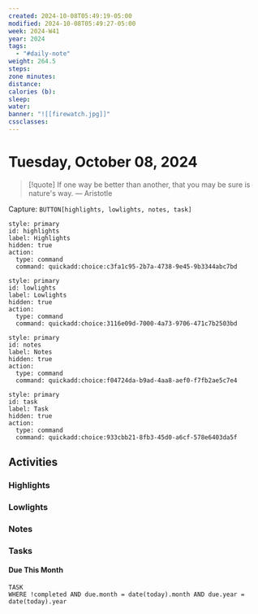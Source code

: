 ```yaml
---
created: 2024-10-08T05:49:19-05:00
modified: 2024-10-08T05:49:27-05:00
week: 2024-W41
year: 2024
tags:
  - "#daily-note"
weight: 264.5
steps: 
zone minutes: 
distance: 
calories (b): 
sleep: 
water: 
banner: "![[firewatch.jpg]]"
cssclasses: 
---
```

# Tuesday, October 08, 2024

> [!quote] If one way be better than another, that you may be sure is nature's way.
> — Aristotle

Capture: `BUTTON[highlights, lowlights, notes, task]`

```meta-bind-button
style: primary
id: highlights
label: Highlights
hidden: true
action:
  type: command
  command: quickadd:choice:c3fa1c95-2b7a-4738-9e45-9b3344abc7bd
```

```meta-bind-button
style: primary
id: lowlights
label: Lowlights
hidden: true
action:
  type: command
  command: quickadd:choice:3116e09d-7000-4a73-9706-471c7b2503bd
```

```meta-bind-button
style: primary
id: notes
label: Notes
hidden: true
action:
  type: command
  command: quickadd:choice:f04724da-b9ad-4aa8-aef0-f7fb2ae5c7e4
```

```meta-bind-button
style: primary
id: task
label: Task
hidden: true
action:
  type: command
  command: quickadd:choice:933cbb21-8fb3-45d0-a6cf-578e6403da5f
```

## Activities

### Highlights
 
### Lowlights

### Notes

### Tasks

#### Due This Month

```dataview
TASK
WHERE !completed AND due.month = date(today).month AND due.year = date(today).year
```